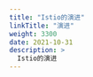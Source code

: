 ```yaml
---
title: "Istio的演进"
linkTitle: "演进"
weight: 3300
date: 2021-10-31
description: >
  Istio的演进
---
```




